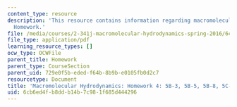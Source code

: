 ```yaml
---
content_type: resource
description: 'This resource contains information regarding macromolecular hydrodynamics:
  Homework.'
file: /media/courses/2-341j-macromolecular-hydrodynamics-spring-2016/6cb6ed4fb8ddb14b7c981f685d444296_MIT2_341JS16_Hw4_Soln.pdf
file_type: application/pdf
learning_resource_types: []
ocw_type: OCWFile
parent_title: Homework
parent_type: CourseSection
parent_uid: 729e0f5b-eded-f64b-8b9b-e0105fb0d2c7
resourcetype: Document
title: 'Macromolecular Hydrodynamics: Homework 4: 5B-3, 5B-5, 5B-8, 5C-2'
uid: 6cb6ed4f-b8dd-b14b-7c98-1f685d444296
---
```

